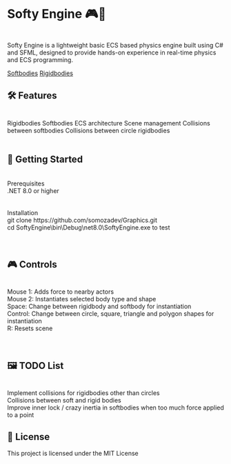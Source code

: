 # **Softy Engine 🎮🚀**

<br />
Softy Engine is a lightweight basic ECS based physics engine built using C# and SFML, designed to provide hands-on experience in real-time physics and ECS programming. 

[Softbodies](/assets/interact.gif)                  [Rigidbodies](/assets/interact2.gif)

## 🛠 Features
<br />
Rigidbodies
Softbodies
ECS architecture
Scene management
Collisions between softbodies
Collisions between circle rigidbodies
<br /><br />

## 🚀 Getting Started
<br />
Prerequisites
<br />
.NET 8.0 or higher <br />
<br /><br />
Installation
<br />
git clone https://github.com/somozadev/Graphics.git<br />
cd  SoftyEngine\bin\Debug\net8.0\SoftyEngine.exe to test <br />
<br /><br />

## 🎮 Controls
<br />
Mouse 1: Adds force to nearby actors <br />
Mouse 2: Instantiates selected body type and shape <br />
Space: Change between rigidbody and softbody for instantiation <br />
Control: Change between circle, square, triangle and polygon shapes for instantiation <br />
R: Resets scene <br />
<br /><br />

## 🖼 TODO List
<br />
 Implement collisions for rigidbodies other than circles<br />
 Collisions between soft and rigid bodies<br />
 Improve inner lock / crazy inertia in softbodies when too much force applied to a point <br />


## **📄 License**
This project is licensed under the MIT License 
